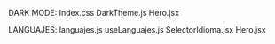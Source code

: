 DARK MODE:
Index.css
DarkTheme.js
Hero.jsx

LANGUAJES:
languajes.js
useLanguajes.js
SelectorIdioma.jsx
Hero.jsx
